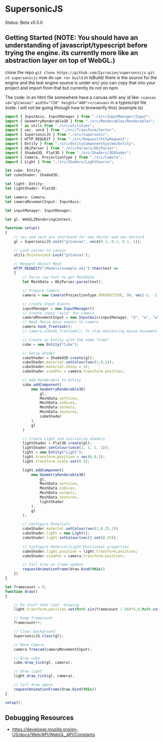 # SupersonicJS
Status: Beta v0.5.0

## Getting Started (NOTE: You should have an understanding of javascript/typescript before trying the engine. its currently more like an abstraction layer on top of WebGL.)
clone the repo 
`git clone https://github.com/Zycrasion/supersonicjs.git`
`cd supersonicjs`
now do
`npm run build`
in tsBuild/ there is the source for the engine and the test
engine source is under src/
you can copy that into your project and import from that
but currently its not on npm

The code:
in an html file somewhere have a canvas with any id like:
`<canvas id="glCanvas" width="720" height="480"></canvas>`
in a typescript file (note: i will not be going through how to browserify this)
(example.ts)
```ts
import { InputAxis, InputManager } from "./src/InputManager/Input";
import { GeometryRenderable3D } from "./src/Renderables/Renderables";
import * as utils from "./src/utilities";
import { vec, vec4 } from "./src/Transform/Vector";
import { SupersonicJS } from "./src/supersonic";
import { HTTP_REQUEST } from "./src/Request/httpRequest";
import { Entity } from "./src/EntityComponentSystem/Entity";
import { ObjParser } from "./src/Parsers/ObjParser";
import { Shaded3D, Flat3D } from "./src/Shaders/3DShader";
import { Camera, ProjectionType } from "./src/Camera";
import { Light } from "./src/Shaders/LightSource";

let cube: Entity;
let cubeShader: Shaded3D;

let light: Entity;
let lightShader: Flat3D;

let camera: Camera;
let cameraMovementInput: InputAxis;

let inputManager: InputManager;

let gl: WebGL2RenderingContext;

function setup()
{
	// vec and vec4 are shorthand for new Vector and new Vector4
	gl = SupersonicJS.init("glCanvas", vec4(0.1, 0.1, 0.1, 1));

	// Lock cursor to canvas
	utils.PointerLock.Lock("glCanvas");

	// Request Object Mesh
	HTTP_REQUEST("/Models/example.obj").then(text =>
	{
		// Parse raw text to get MeshData
		let MeshData = ObjParser.parse(text);

		// Prepare Camera
		camera = new Camera(ProjectionType.PERSPECTIVE, 90, vec(-2, -2, -2));

		// Create Input Events
		inputManager = new InputManager()
		// Create input "axis" for camera
		cameraMovementInput = new InputAxis(inputManager, "d", "a", "w", "s");
		// Hook Mouse move events to camera
		camera.hook_freelook();
		// camera.unhook_freelook(); To stop monitoring mouse movement

		// Create an Entity with the name "Cube"
		cube = new Entity("Cube");

		// Setup Shader
		cubeShader = Shaded3D.create(gl);
		cubeShader.material.setColour(vec(1,0,1));
        cubeShader.material.shiny = 32;
		cubeShader.viewPos = camera.transform.position;

		// Add Renderable to Entity
		cube.addComponent(
			new GeometryRenderable3D(
				gl,
				MeshData.vertices,
				MeshData.indices,
				MeshData.normals,
				MeshData.textures,
				cubeShader
			),
			gl
		)

        // Create Light and initialise shaders
		lightShader = Flat3D.create(gl);
		lightShader.setColour(vec4(1, 1, 1, 1));
		light = new Entity("Light");
		light.transform.position = vec(0,0,2);
		light.transform.scale.set(0.5);

		light.addComponent(
			new GeometryRenderable3D(
				gl,
				MeshData.vertices,
				MeshData.indices,
				MeshData.normals,
				MeshData.textures,
				lightShader
			),
			gl
		);

        // Configure Materials
		cubeShader.material.setColour(vec(1,0.25,1))
		cubeShader.light = new Light();
		cubeShader.light.setColour(vec().set(0.25));
        
        // Configure Material/Light Positional properties
		cubeShader.light.position = light.transform.position;
		cubeShader.viewPos = camera.transform.position;

		// Call draw on frame update
		requestAnimationFrame(draw.bind(this))
	})
}

let framecount = 0;
function draw()
{

	// Do stuff that isnt  drawing
	light.transform.position.set(Math.sin(framecount / 60)*4,0,Math.cos(framecount / 60)*4);

    // bump framecount
	framecount++;

	// Clear background
	SupersonicJS.clear(gl);

	// Move Camera
	camera.freecam(cameraMovementInput);

	// Draw cube
	cube.draw_tick(gl, camera);

	// Draw light
	light.draw_tick(gl, camera);

	// Call draw again
	requestAnimationFrame(draw.bind(this))
}

setup();
```

## Debugging Resources
- https://developer.mozilla.org/en-US/docs/Web/API/WebGL_API/Constants
